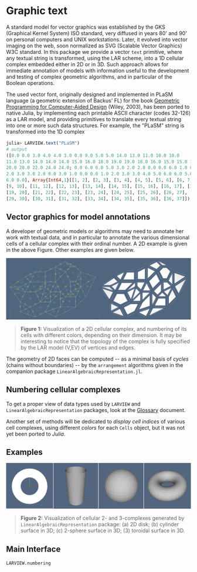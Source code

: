 # Graphic text

A standard model for vector graphics was established by the GKS (Graphical Kernel System) ISO standard, very diffused in years 80' and 90' on personal computers and UNIX workstations. Later, it evolved into vector imaging on the web, soon normalized as SVG (Scalable Vector Graphics) W3C standard. In this package we provide a vector `text`  primitive, where any textual string is transformed, using the LAR scheme, into a 1D cellular complex embedded either in 2D or in 3D. Such approach allows for immediate annotation of models with information useful to the development and testing of complex geometric algorithms, and in particular of the Boolean operations. 

The used vector font, originally designed and implemented in PLaSM language (a geometric extension of Backus' FL) for the book [Geometric Programming for Computer-Aided Design](https://onlinelibrary.wiley.com/doi/book/10.1002/0470013885) (Wiley, 2003), has been ported to native Julia, by implementing each printable ASCII character (codes 32-126)
as a LAR model, and providing primitives to translate every textual string into one or more such data structures. For example, the "PLaSM" string is transformed into the 1D complex 

```julia
julia> LARVIEW.text("PLaSM")
# output
([0.0 0.0 3.0 4.0 4.0 3.0 0.0 9.0 5.0 5.0 14.0 13.0 11.0 10.0 10.0 
11.0 13.0 14.0 14.0 14.0 15.0 16.0 18.0 19.0 19.0 18.0 16.0 15.0 15.0 16.0 18.0 19.0 
20.0 20.0 22.0 24.0 24.0; 0.0 6.0 6.0 5.0 3.0 2.0 2.0 0.0 0.0 6.0 1.0 0.0 0.0 1.0 
2.0 3.0 3.0 2.0 0.0 3.0 1.0 0.0 0.0 1.0 2.0 3.0 3.0 4.0 5.0 6.0 6.0 5.0 0.0 6.0 4.0 
6.0 0.0], Array{Int64,1}[[1, 2], [2, 3], [3, 4], [4, 5], [5, 6], [6, 7], [8, 9], 
[9, 10], [11, 12], [12, 13], [13, 14], [14, 15], [15, 16], [16, 17], [17, 18], [18, 11], 
[19, 20], [21, 22], [22, 23], [23, 24], [24, 25], [25, 26], [26, 27], [27, 28], [28, 29], 
[29, 30], [30, 31], [31, 32], [33, 34], [34, 35], [35, 36], [36, 37]])
```


## Vector graphics for model annotations

A developer of geometric models or algorithms may need to annotate her work with textual data, and in particular to annotate the various dimensional cells of a cellular complex with their ordinal number. A 2D example is given in the above Figure. Other examples are given below.

![](./images/numbering-1.png)
> **Figure 1:** Visualization of a 2D cellular complex, and numbering of its cells with different colors, depending on their dimension. It may be interesting to notice that the topology of the complex is fully specified by the LAR model (V,EV) of vertices and edges.

The geometry of 2D faces can be computed -- as a minimal basis of *cycles* (chains without boundaries) -- by the `arrangement` algorithms given in the companion package `LinearAlgebraicRepresentation.jl`.


## Numbering cellular complexes

To get a proper view of data types used by `LARVIEW` and `LinearAlgebraicRepresentation` packages, look at the
[Glossary](glossary.md) document.



Another set of methods will be dedicated to *display cell indices* of various cell complexes, using different *colors* for each `Cells` object, but it was not yet been ported to *Julia*.


## Examples


![](./images/mappings-2.png)
> **Figure 2:** Visualization of cellular 2- and 3-complexes generated by 
`LinearAlgebraicRepresentation` package: (a) 2D disk; (b) cylinder surface in 3D; (c) 2-sphere surface in 3D; (3) toroidal surface in 3D.


## Main Interface

```@docs
LARVIEW.numbering
```
